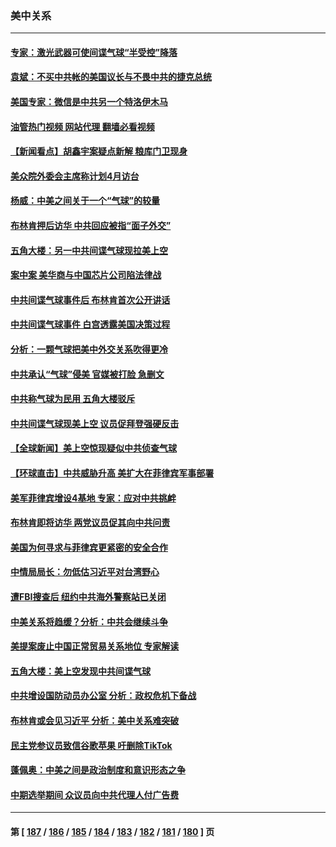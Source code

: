 ### 美中关系
---
#### [专家：激光武器可使间谍气球“半受控”降落](../../pages/nf1412576/n13922332.md?02042045) 
#### [袁斌：不买中共帐的美国议长与不畏中共的捷克总统](../../pages/nf1412576/n13922318.md?02042045) 
#### [美国专家：微信是中共另一个特洛伊木马](../../pages/nf1412576/n13922219.md?02042045) 
#### [油管热门视频 网站代理 翻墙必看视频](http://138.2.39.72:81/youtube.html?epic-marker?02042045)
#### [【新闻看点】胡鑫宇案疑点新解 粮库门卫现身](../../pages/nf1412576/n13921921.md?02042045) 
#### [美众院外委会主席称计划4月访台](../../pages/nf1412576/n13922155.md?02042045) 
#### [杨威：中美之间关于一个“气球”的较量](../../pages/nf1412576/n13922136.md?02042045) 
#### [布林肯押后访华 中共回应被指“面子外交”](../../pages/nf1412576/n13922055.md?02042045) 
#### [五角大楼：另一中共间谍气球现拉美上空](../../pages/nf1412576/n13922030.md?02042045) 
#### [案中案 美华商与中国芯片公司陷法律战](../../pages/nf1412576/n13921954.md?02042045) 
#### [中共间谍气球事件后 布林肯首次公开讲话](../../pages/nf1412576/n13921910.md?02042045) 
#### [中共间谍气球事件 白宫透露美国决策过程](../../pages/nf1412576/n13921938.md?02042045) 
#### [分析：一颗气球把美中外交关系吹得更冷](../../pages/nf1412576/n13921902.md?02042045) 
#### [中共承认“气球”侵美 官媒被打脸 急删文](../../pages/nf1412576/n13921867.md?02042045) 
#### [中共称气球为民用 五角大楼驳斥](../../pages/nf1412576/n13921872.md?02042045) 
#### [中共间谍气球现美上空 议员促拜登强硬反击](../../pages/nf1412576/n13921818.md?02042045) 
#### [【全球新闻】美上空惊现疑似中共侦查气球](../../pages/nf1412576/n13921649.md?02042045) 
#### [【环球直击】中共威胁升高 美扩大在菲律宾军事部署](../../pages/nf1412576/n13921026.md?02042045) 
#### [美军菲律宾增设4基地 专家：应对中共挑衅](../../pages/nf1412576/n13921065.md?02042045) 
#### [布林肯即将访华 两党议员促其向中共问责](../../pages/nf1412576/n13921399.md?02042045) 
#### [美国为何寻求与菲律宾更紧密的安全合作](../../pages/nf1412576/n13921322.md?02042045) 
#### [中情局局长：勿低估习近平对台湾野心](../../pages/nf1412576/n13921368.md?02042045) 
#### [遭FBI搜查后 纽约中共海外警察站已关闭](../../pages/nf1412576/n13921337.md?02042045) 
#### [中美关系将趋缓？分析：中共会继续斗争](../../pages/nf1412576/n13921288.md?02042045) 
#### [美提案废止中国正常贸易关系地位 专家解读](../../pages/nf1412576/n13921230.md?02042045) 
#### [五角大楼：美上空发现中共间谍气球](../../pages/nf1412576/n13921215.md?02042045) 
#### [中共增设国防动员办公室 分析：政权危机下备战](../../pages/nf1412576/n13921206.md?02042045) 
#### [布林肯或会见习近平 分析：美中关系难突破](../../pages/nf1412576/n13921029.md?02042045) 
#### [民主党参议员致信谷歌苹果 吁删除TikTok](../../pages/nf1412576/n13920988.md?02042045) 
#### [蓬佩奥：中美之间是政治制度和意识形态之争](../../pages/nf1412576/n13921067.md?02042045) 
#### [中期选举期间 众议员向中共代理人付广告费](../../pages/nf1412576/n13921062.md?02042045) 

---
#### 第 [ [187](./187.md?02042045) / [186](./186.md?02042045) / [185](./185.md?02042045) / [184](./184.md?02042045) / [183](./183.md?02042045) / [182](./182.md?02042045) / [181](./181.md?02042045) / [180](./180.md?02042045) ] 页
